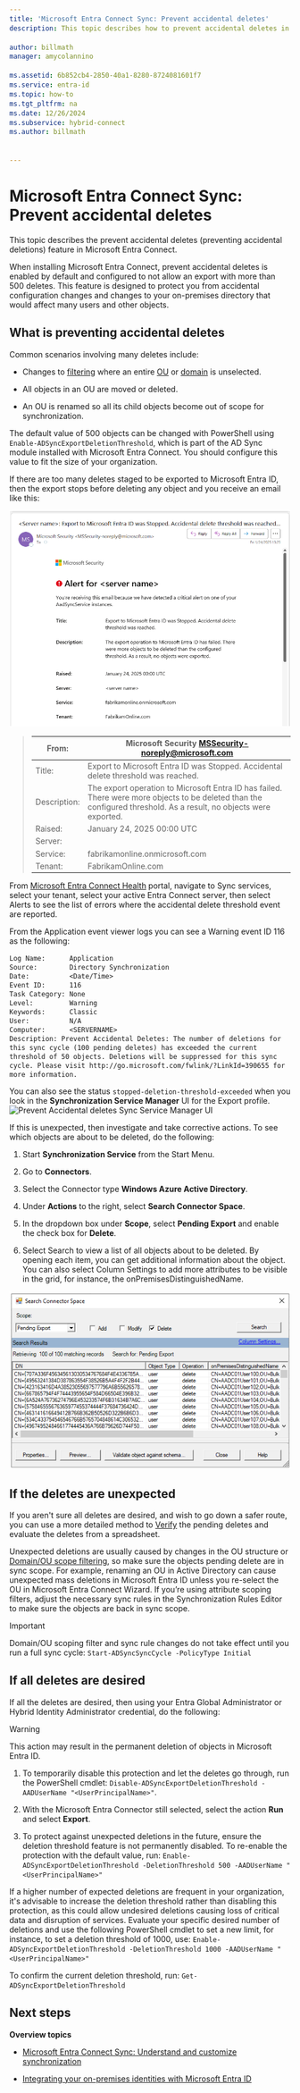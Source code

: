 ```yaml
---
title: 'Microsoft Entra Connect Sync: Prevent accidental deletes'
description: This topic describes how to prevent accidental deletes in Microsoft Entra Connect.

author: billmath
manager: amycolannino

ms.assetid: 6b852cb4-2850-40a1-8280-8724081601f7
ms.service: entra-id
ms.topic: how-to
ms.tgt_pltfrm: na
ms.date: 12/26/2024
ms.subservice: hybrid-connect
ms.author: billmath


---
```

# Microsoft Entra Connect Sync: Prevent accidental deletes
This topic describes the prevent accidental deletes (preventing accidental deletions) feature in Microsoft Entra Connect.

When installing Microsoft Entra Connect, prevent accidental deletes is enabled by default and configured to not allow an export with more than 500 deletes. This feature is designed to protect you from accidental configuration changes and changes to your on-premises directory that would affect many users and other objects.

## What is preventing accidental deletes

Common scenarios involving many deletes include:

* Changes to [filtering](how-to-connect-sync-configure-filtering.md) where an entire [OU](how-to-connect-sync-configure-filtering.md#organizational-unitbased-filtering) or [domain](how-to-connect-sync-configure-filtering.md#domain-based-filtering) is unselected.
* All objects in an OU are moved or deleted.

* An OU is renamed so all its child objects become out of scope for synchronization.

The default value of 500 objects can be changed with PowerShell using `Enable-ADSyncExportDeletionThreshold`, which is part of the AD Sync module installed with Microsoft Entra Connect. You should configure this value to fit the size of your organization. 

If there are too many deletes staged to be exported to Microsoft Entra ID, then the export stops before deleting any object and you receive an email like this:

![Prevent Accidental deletes email](./media/how-to-connect-sync-feature-prevent-accidental-deletes/email.png)


 
> | From:         | Microsoft Security <MSSecurity-noreply@microsoft.com>                                                                                                               |
> |---------------|---------------------------------------------------------------------------------------------------------------------------------------------------------------------|
> | Title:        | Export to Microsoft Entra ID was Stopped. Accidental delete threshold was reached.                                                                                  |
> | Description:  | The export operation to Microsoft Entra ID has failed. There were more objects to be deleted than the configured threshold. As a result, no objects were exported.  |
> | Raised:       | January 24, 2025 00:00 UTC                                                                                                                                          |
> | Server:       | <server name>                                                                                                                                                       |
> | Service:      | fabrikamonline.onmicrosoft.com                                                                                                                                      |
> | Tenant:       | FabrikamOnline.com                                                                                                                                                  |




From [Microsoft Entra Connect Health](https://portal.azure.com/#blade/Microsoft_Azure_ADHybridHealth/AadHealthMenuBlade) portal, navigate to Sync services, select your tenant, select your active Entra Connect server, then select Alerts to see the list of errors where the accidental delete threshold event are reported.

From the Application event viewer logs you can see a Warning event ID 116 as the following:


```
Log Name:      Application
Source:        Directory Synchronization
Date:          <Date/Time>
Event ID:      116
Task Category: None
Level:         Warning
Keywords:      Classic
User:          N/A
Computer:      <SERVERNAME>
Description: Prevent Accidental Deletes: The number of deletions for this sync cycle (100 pending deletes) has exceeded the current threshold of 50 objects. Deletions will be suppressed for this sync cycle. Please visit http://go.microsoft.com/fwlink/?LinkId=390655 for more information.
```

You can also see the status `stopped-deletion-threshold-exceeded` when you look in the **Synchronization Service Manager** UI for the Export profile.
![Prevent Accidental deletes Sync Service Manager UI](./media/how-to-connect-sync-feature-prevent-accidental-deletes/syncservicemanager.png)

If this is unexpected, then investigate and take corrective actions. To see which objects are about to be deleted, do the following:

1. Start __Synchronization Service__ from the Start Menu.

1. Go to __Connectors__.

1. Select the Connector type __Windows Azure Active Directory__.

1. Under __Actions__ to the right, select __Search Connector Space__.

1. In the dropdown box under __Scope__, select __Pending Export__ and enable the check box for __Delete__.

1. Select Search to view a list of all objects about to be deleted. By opening each item, you can get additional information about the object. You can also select Column Settings to add more attributes to be visible in the grid, for instance, the onPremisesDistinguishedName.

![Search Connector Space](./media/how-to-connect-sync-feature-prevent-accidental-deletes/searchcs.png)

## If the deletes are unexpected

If you aren't sure all deletes are desired, and wish to go down a safer route, you can use a more detailed method to [Verify](/entra/identity/hybrid/connect/how-to-connect-sync-staging-server) the pending deletes and evaluate the deletes from a spreadsheet.


Unexpected deletions are usually caused by changes in the OU structure or [Domain/OU scope filtering](/entra/identity/hybrid/connect/how-to-connect-sync-configure-filtering), so make sure the objects pending delete are in sync scope. For example, renaming an OU in Active Directory can cause unexpected mass deletions in Microsoft Entra ID unless you re-select the OU in Microsoft Entra Connect Wizard.
If you’re using attribute scoping filters, adjust the necessary sync rules in the Synchronization Rules Editor to make sure the objects are back in sync scope.
> [!IMPORTANT]
> Domain/OU scoping filter and sync rule changes do not take effect until you run a full sync cycle: `Start-ADSyncSyncCycle -PolicyType Initial`

## If all deletes are desired

If all the deletes are desired, then using your Entra Global Administrator or Hybrid Identity Administrator credential, do the following:

> [!WARNING]
> This action may result in the permanent deletion of objects in Microsoft Entra ID.

1. To temporarily disable this protection and let the deletes go through, run the PowerShell cmdlet: `Disable-ADSyncExportDeletionThreshold -AADUserName "<UserPrincipalName>"`.

1. With the Microsoft Entra Connector still selected, select the action __Run__ and select __Export__.

1. To protect against unexpected deletions in the future, ensure the deletion threshold feature is not permanently disabled. To re-enable the protection with the default value, run: `Enable-ADSyncExportDeletionThreshold -DeletionThreshold 500 -AADUserName "<UserPrincipalName>"`

If a higher number of expected deletions are frequent in your organization, it's advisable to increase the deletion threshold rather than disabling this protection, as this could allow undesired deletions causing loss of critical data and disruption of services. Evaluate your specific desired number of deletions and use the following PowerShell cmdlet to set a new limit, for instance, to set a deletion threshold of 1000, use: `Enable-ADSyncExportDeletionThreshold -DeletionThreshold 1000 -AADUserName "<UserPrincipalName>"`

To confirm the current deletion threshold, run: `Get-ADSyncExportDeletionThreshold`

## Next steps
**Overview topics**

* [Microsoft Entra Connect Sync: Understand and customize synchronization](how-to-connect-sync-whatis.md)

* [Integrating your on-premises identities with Microsoft Entra ID](../whatis-hybrid-identity.md)
